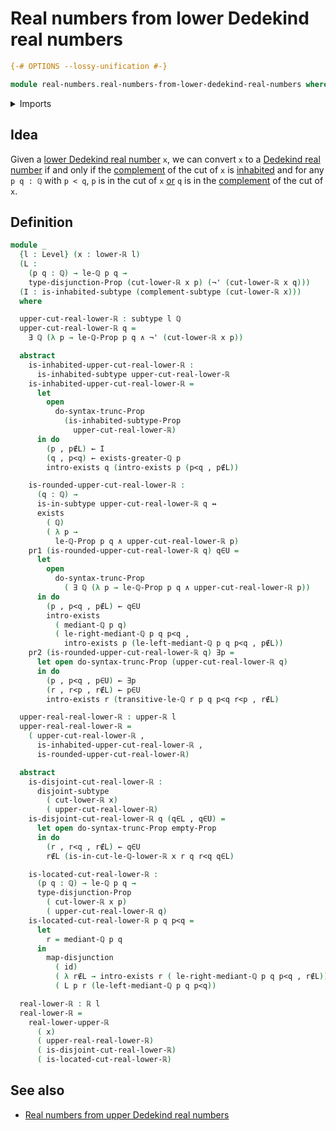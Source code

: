 # Real numbers from lower Dedekind real numbers

```agda
{-# OPTIONS --lossy-unification #-}

module real-numbers.real-numbers-from-lower-dedekind-real-numbers where
```

<details><summary>Imports</summary>

```agda
open import elementary-number-theory.addition-rational-numbers
open import elementary-number-theory.positive-rational-numbers
open import elementary-number-theory.rational-numbers
open import elementary-number-theory.strict-inequality-rational-numbers

open import foundation.complements-subtypes
open import foundation.conjunction
open import foundation.dependent-pair-types
open import foundation.disjoint-subtypes
open import foundation.disjunction
open import foundation.empty-types
open import foundation.existential-quantification
open import foundation.function-types
open import foundation.functoriality-disjunction
open import foundation.inhabited-subtypes
open import foundation.logical-equivalences
open import foundation.negation
open import foundation.propositional-truncations
open import foundation.propositions
open import foundation.subtypes
open import foundation.universe-levels

open import real-numbers.dedekind-real-numbers
open import real-numbers.lower-dedekind-real-numbers
open import real-numbers.upper-dedekind-real-numbers
```

</details>

## Idea

Given a
[lower Dedekind real number](real-numbers.lower-dedekind-real-numbers.md) `x`,
we can convert `x` to a
[Dedekind real number](real-numbers.dedekind-real-numbers.md) if and only if the
[complement](foundation.complements-subtypes.md) of the cut of `x` is
[inhabited](foundation.inhabited-subtypes.md) and for any `p q : ℚ` with
`p < q`, `p` is in the cut of `x` [or](foundation.disjunction.md) `q` is in the
[complement](foundation.complements-subtypes.md) of the cut of `x`.

## Definition

```agda
module _
  {l : Level} (x : lower-ℝ l)
  (L :
    (p q : ℚ) → le-ℚ p q →
    type-disjunction-Prop (cut-lower-ℝ x p) (¬' (cut-lower-ℝ x q)))
  (I : is-inhabited-subtype (complement-subtype (cut-lower-ℝ x)))
  where

  upper-cut-real-lower-ℝ : subtype l ℚ
  upper-cut-real-lower-ℝ q =
    ∃ ℚ (λ p → le-ℚ-Prop p q ∧ ¬' (cut-lower-ℝ x p))

  abstract
    is-inhabited-upper-cut-real-lower-ℝ :
      is-inhabited-subtype upper-cut-real-lower-ℝ
    is-inhabited-upper-cut-real-lower-ℝ =
      let
        open
          do-syntax-trunc-Prop
            (is-inhabited-subtype-Prop
              upper-cut-real-lower-ℝ)
      in do
        (p , p∉L) ← I
        (q , p<q) ← exists-greater-ℚ p
        intro-exists q (intro-exists p (p<q , p∉L))

    is-rounded-upper-cut-real-lower-ℝ :
      (q : ℚ) →
      is-in-subtype upper-cut-real-lower-ℝ q ↔
      exists
        ( ℚ)
        ( λ p →
          le-ℚ-Prop p q ∧ upper-cut-real-lower-ℝ p)
    pr1 (is-rounded-upper-cut-real-lower-ℝ q) q∈U =
      let
        open
          do-syntax-trunc-Prop
            ( ∃ ℚ (λ p → le-ℚ-Prop p q ∧ upper-cut-real-lower-ℝ p))
      in do
        (p , p<q , p∉L) ← q∈U
        intro-exists
          ( mediant-ℚ p q)
          ( le-right-mediant-ℚ p q p<q ,
            intro-exists p (le-left-mediant-ℚ p q p<q , p∉L))
    pr2 (is-rounded-upper-cut-real-lower-ℝ q) ∃p =
      let open do-syntax-trunc-Prop (upper-cut-real-lower-ℝ q)
      in do
        (p , p<q , p∈U) ← ∃p
        (r , r<p , r∉L) ← p∈U
        intro-exists r (transitive-le-ℚ r p q p<q r<p , r∉L)

  upper-real-real-lower-ℝ : upper-ℝ l
  upper-real-real-lower-ℝ =
    ( upper-cut-real-lower-ℝ ,
      is-inhabited-upper-cut-real-lower-ℝ ,
      is-rounded-upper-cut-real-lower-ℝ)

  abstract
    is-disjoint-cut-real-lower-ℝ :
      disjoint-subtype
        ( cut-lower-ℝ x)
        ( upper-cut-real-lower-ℝ)
    is-disjoint-cut-real-lower-ℝ q (q∈L , q∈U) =
      let open do-syntax-trunc-Prop empty-Prop
      in do
        (r , r<q , r∉L) ← q∈U
        r∉L (is-in-cut-le-ℚ-lower-ℝ x r q r<q q∈L)

    is-located-cut-real-lower-ℝ :
      (p q : ℚ) → le-ℚ p q →
      type-disjunction-Prop
        ( cut-lower-ℝ x p)
        ( upper-cut-real-lower-ℝ q)
    is-located-cut-real-lower-ℝ p q p<q =
      let
        r = mediant-ℚ p q
      in
        map-disjunction
          ( id)
          ( λ r∉L → intro-exists r ( le-right-mediant-ℚ p q p<q , r∉L))
          ( L p r (le-left-mediant-ℚ p q p<q))

  real-lower-ℝ : ℝ l
  real-lower-ℝ =
    real-lower-upper-ℝ
      ( x)
      ( upper-real-real-lower-ℝ)
      ( is-disjoint-cut-real-lower-ℝ)
      ( is-located-cut-real-lower-ℝ)
```

## See also

- [Real numbers from upper Dedekind real numbers](real-numbers.real-numbers-from-upper-dedekind-real-numbers.md)
